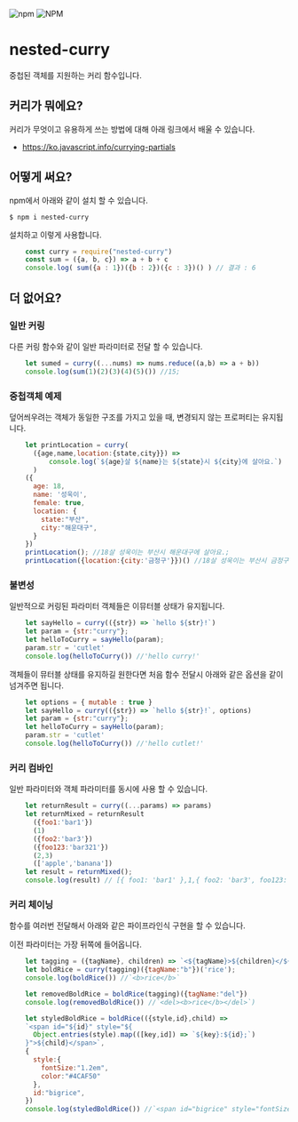 ![npm](https://img.shields.io/npm/v/nested-curry)
![NPM](https://img.shields.io/npm/l/nested-curry)

# nested-curry
중첩된 객체를 지원하는 커리 함수입니다.

## 커리가 뭐에요?
커리가 무엇이고 유용하게 쓰는 방법에 대해 아래 링크에서 배울 수 있습니다.
* https://ko.javascript.info/currying-partials


## 어떻게 써요?
npm에서 아래와 같이 설치 할 수 있습니다.

    $ npm i nested-curry

설치하고 이렇게 사용합니다.

```js
    const curry = require("nested-curry")
    const sum = ({a, b, c}) => a + b + c
    console.log( sum({a : 1})({b : 2})({c : 3})() ) // 결과 : 6
```

## 더 없어요?
### 일반 커링
다른 커링 함수와 같이 일반 파라미터로 전달 할 수 있습니다.

```js
    let sumed = curry((...nums) => nums.reduce((a,b) => a + b))  
    console.log(sum(1)(2)(3)(4)(5)()) //15;
```

### 중첩객체 예제
덮어씌우려는 객체가 동일한 구조를 가지고 있을 때, 변경되지 않는 프로퍼티는 유지됩니다.

```js
    let printLocation = curry(
      ({age,name,location:{state,city}}) => 
          console.log(`${age}살 ${name}는 ${state}시 ${city}에 살아요.`)
      )
    ({
      age: 18,
      name: '성욱이',
      female: true,
      location: {
        state:"부산",
        city:"해운대구",
      }
    })
    printLocation(); //18살 성욱이는 부산시 해운대구에 살아요.;
    printLocation({location:{city:'금정구'}})() //18살 성욱이는 부산시 금정구에 살아요.
```

### 불변성
일반적으로 커링된 파라미터 객체들은 이뮤터블 상태가 유지됩니다.
```js
    let sayHello = curry(({str}) => `hello ${str}!`)
    let param = {str:"curry"};
    let helloToCurry = sayHello(param);
    param.str = 'cutlet'
    console.log(helloToCurry()) //'hello curry!'
```

객체들이 뮤터블 상태를 유지하길 원한다면 처음 함수 전달시 아래와 같은 옵션을 같이 넘겨주면 됩니다. 
```js
    let options = { mutable : true }
    let sayHello = curry(({str}) => `hello ${str}!`, options)
    let param = {str:"curry"};
    let helloToCurry = sayHello(param);
    param.str = 'cutlet'
    console.log(helloToCurry()) //'hello cutlet!'
```

### 커리 컴바인
일반 파라미터와 객체 파라미터를 동시에 사용 할 수 있습니다.
```js
    let returnResult = curry((...params) => params)
    let returnMixed = returnResult
      ({foo1:'bar1'})
      (1)
      ({foo2:'bar3'})
      ({foo123:'bar321'})
      (2,3)
      (['apple','banana'])
    let result = returnMixed(); 
    console.log(result) // [{ foo1: 'bar1' },1,{ foo2: 'bar3', foo123: 'bar321' },2,3,{ '0': 'apple', '1': 'banana' },null]
```
### 커리 체이닝
함수를 여러번 전달해서 아래와 같은 파이프라인식 구현을 할 수 있습니다.

이전 파라미터는 가장 뒤쪽에 들어옵니다.
```js
    let tagging = ({tagName}, children) => `<${tagName}>${children}</${tagName}>`  
    let boldRice = curry(tagging)({tagName:"b"})('rice');
    console.log(boldRice()) //`<b>rice</b>`

    let removedBoldRice = boldRice(tagging)({tagName:"del"})
    console.log(removedBoldRice()) //`<del><b>rice</b></del>`)

    let styledBoldRice = boldRice(({style,id},child) => 
    `<span id="${id}" style="${ 
      Object.entries(style).map(([key,id]) => `${key}:${id};`)
    }">${child}</span>`,
    {
      style:{
        fontSize:"1.2em",
        color:"#4CAF50"
      },
      id:"bigrice",
    })
    console.log(styledBoldRice()) //`<span id="bigrice" style="fontSize:1.2em;color:#4CAF50;"><b>rice</b></span>`
```